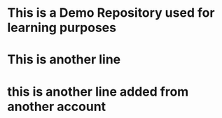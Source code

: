 # This is a Demo Repository used for learning purposes

# This is another line

# this is another line added from another account
